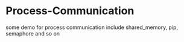 # Process-Communication
some demo for process communication include shared_memory, pip, semaphore and so on
